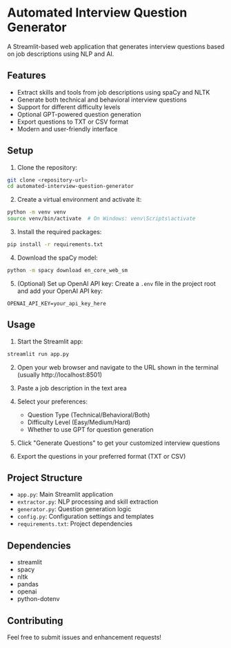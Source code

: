 # Automated Interview Question Generator

A Streamlit-based web application that generates interview questions based on job descriptions using NLP and AI.

## Features

- Extract skills and tools from job descriptions using spaCy and NLTK
- Generate both technical and behavioral interview questions
- Support for different difficulty levels
- Optional GPT-powered question generation
- Export questions to TXT or CSV format
- Modern and user-friendly interface

## Setup

1. Clone the repository:
```bash
git clone <repository-url>
cd automated-interview-question-generator
```

2. Create a virtual environment and activate it:
```bash
python -m venv venv
source venv/bin/activate  # On Windows: venv\Scripts\activate
```

3. Install the required packages:
```bash
pip install -r requirements.txt
```

4. Download the spaCy model:
```bash
python -m spacy download en_core_web_sm
```

5. (Optional) Set up OpenAI API key:
Create a `.env` file in the project root and add your OpenAI API key:
```
OPENAI_API_KEY=your_api_key_here
```

## Usage

1. Start the Streamlit app:
```bash
streamlit run app.py
```

2. Open your web browser and navigate to the URL shown in the terminal (usually http://localhost:8501)

3. Paste a job description in the text area

4. Select your preferences:
   - Question Type (Technical/Behavioral/Both)
   - Difficulty Level (Easy/Medium/Hard)
   - Whether to use GPT for question generation

5. Click "Generate Questions" to get your customized interview questions

6. Export the questions in your preferred format (TXT or CSV)

## Project Structure

- `app.py`: Main Streamlit application
- `extractor.py`: NLP processing and skill extraction
- `generator.py`: Question generation logic
- `config.py`: Configuration settings and templates
- `requirements.txt`: Project dependencies

## Dependencies

- streamlit
- spacy
- nltk
- pandas
- openai
- python-dotenv

## Contributing

Feel free to submit issues and enhancement requests! 